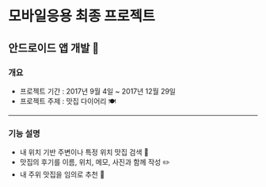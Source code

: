 # 모바일응용 최종 프로젝트

## 안드로이드 앱 개발 :iphone:

### 개요
* 프로젝트 기간 : 2017년 9월 4일 ~ 2017년 12월 29일
* 프로젝트 주제 : 맛집 다이어리 :plate_with_cutlery:
---
### 기능 설명
* 내 위치 기반 주변이나 특정 위치 맛집 검색 :mag_right:
* 맛집의 후기를 이름, 위치, 메모, 사진과 함께 작성 :pencil2:
* 내 주위 맛집을 임의로 추천 :round_pushpin:
